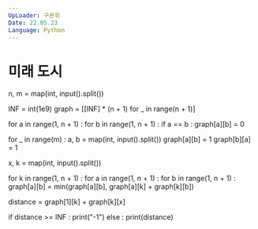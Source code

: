 ```yaml
---
UpLoader: 구본휘
Date: 22.05.23
Language: Python
---
```


# 미래 도시
n, m = map(int, input().split())

INF = int(1e9)
graph = [[INF] * (n + 1) for _ in range(n + 1)]

for a in range(1, n + 1) :
  for b in range(1, n + 1) :
    if a == b :
      graph[a][b] = 0

for _ in range(m) :
  a, b = map(int, input().split())
  graph[a][b] = 1
  graph[b][a] = 1

x, k = map(int, input().split())

for k in range(1, n + 1) :
  for a in range(1, n + 1) :
    for b in range(1, n + 1) :
      graph[a][b] = min(graph[a][b], graph[a][k] + graph[k][b])

distance = graph[1][k] + graph[k][x]

if distance >= INF :
  print("-1")
else :
  print(distance)

